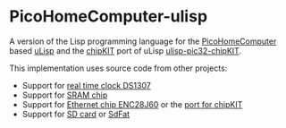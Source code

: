 # PicoHomeComputer-ulisp

A version of the Lisp programming language for the [PicoHomeComputer](https://github.com/mneuroth/PicoHomeComputer) based [uLisp](http://www.ulisp.com/) and the [chipKIT](http://chipkit.net/) port of uLisp [ulisp-pic32-chipKIT](https://github.com/mneuroth/ulisp-pic32-chipKIT).

This implementation uses source code from other projects:
* Support for [real time clock DS1307](https://github.com/adafruit/RTClib)
* Support for [SRAM chip](https://github.com/dndubins/SRAMsimple)
* Support for [Ethernet chip ENC28J60](https://github.com/njh/EtherCard) or the [port for chipKIT](https://github.com/mneuroth/PicoHomeComputer-EtherCard)
* Support for [SD card](https://github.com/adafruit/SD) or [SdFat](https://github.com/greiman/SdFat)
